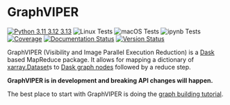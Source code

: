 # GraphVIPER

[![Python 3.11 3.12 3.13](https://img.shields.io/badge/python-3.11%20%7C%203.12%20%7C%203.13-blue)](https://www.python.org/downloads/release/python-3130/)
![Linux Tests](https://github.com/casangi/graphviper/actions/workflows/python-testing-linux.yml/badge.svg?branch=main)
![macOS Tests](https://github.com/casangi/graphviper/actions/workflows/python-testing-macos.yml/badge.svg?branch=main)
![ipynb Tests](https://github.com/casangi/graphviper/actions/workflows/run-ipynb.yml/badge.svg?branch=main)
[![Coverage](https://codecov.io/gh/casangi/graphviper/branch/main/graph/badge.svg)](https://codecov.io/gh/casangi/graphviper/branch/main/graphviper)
[![Documentation Status](https://readthedocs.org/projects/graphviper/badge/?version=latest)](https://graphviper.readthedocs.io)
[![Version Status](https://img.shields.io/pypi/v/graphviper.svg)](https://pypi.python.org/pypi/graphviper/)

GraphVIPER (Visibility and Image Parallel Execution Reduction) is a [Dask](https://docs.dask.org/) based MapReduce package. It allows for mapping a dictionary of [xarray.Dataset](https://docs.xarray.dev/en/stable/generated/xarray.Dataset.html)s to [Dask graph nodes](https://docs.dask.org/en/latest/graphs.html) followed by a reduce step.

**GraphVIPER is in development and breaking API changes will happen.**

The best place to start with GraphVIPER is doing the [graph building tutorial](https://graphviper.readthedocs.io/en/latest/graph_building_tutorial.html).







